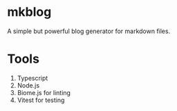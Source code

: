 # mkblog

A simple but powerful blog generator for markdown files.

# Tools

1. Typescript
2. Node.js
3. Biome.js for linting
4. Vitest for testing